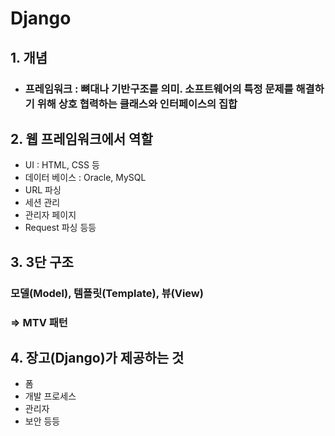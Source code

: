 # Django

## 1. 개념
* ### 프레임워크 : 뼈대나 기반구조를 의미. 소프트웨어의 특정 문제를 해결하기 위해 상호 협력하는 클래스와 인터페이스의 집합  

## 2. 웹 프레임워크에서 역할
* UI : HTML, CSS 등  
* 데이터 베이스 : Oracle, MySQL  
* URL 파싱  
* 세션 관리  
* 관리자 페이지  
* Request 파싱 등등  

## 3. 3단 구조
### 모델(Model), 템플릿(Template), 뷰(View)  
### => MTV 패턴  
  


## 4. 장고(Django)가 제공하는 것  
* 폼  
* 개발 프로세스  
* 관리자  
* 보안 등등
